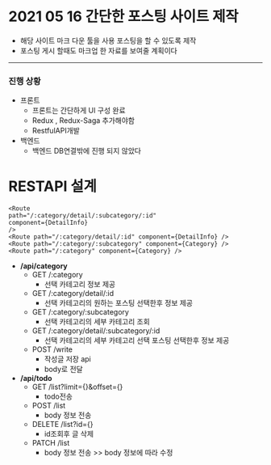 # 2021 05 16 간단한 포스팅 사이트 제작

- 해당 사이트 마크 다운 툴을 사용 포스팅을 할 수 있도록 제작
- 포스팅 게시 할때도 마크업 한 자료를 보여줄 계획이다

---

### 진행 상황

- 프론트
  - 프론트는 간단하게 UI 구성 완료
  - Redux , Redux-Saga 추가해야함
  - RestfulAPI개발
- 백엔드
  - 백엔드 DB연결밖에 진행 되지 않았다

# RESTAPI 설계

```
<Route
path="/:category/detail/:subcategory/:id"
component={DetailInfo}
/>
<Route path="/:category/detail/:id" component={DetailInfo} />
<Route path="/:category/:subcategory" component={Category} />
<Route path="/:category" component={Category} />
```

- **/api/category**
  - GET /:category
    - 선택 카테고리 정보 제공
  - GET /:category/detail/:id
    - 선택 카테고리의 원하는 포스팅 선택한후 정보 제공
  - GET /:category/:subcategory
    - 선택 카테고리의 세부 카테고리 조회
  - GET /:category/detail/:subcategory/:id
    - 선택 카테고리의 세부 카테고리 선택 포스팅 선택한후 정보 제공
  - POST /write
    - 작성글 저장 api
    - body로 전달
- **/api/todo**
  - GET /list?limit={}&offset={}
    - todo전송
  - POST /list
    - body 정보 전송
  - DELETE /list?id={}
    - id조회후 글 삭제
  - PATCH /list
    - body 정보 전송 >> body 정보에 따라 수정
